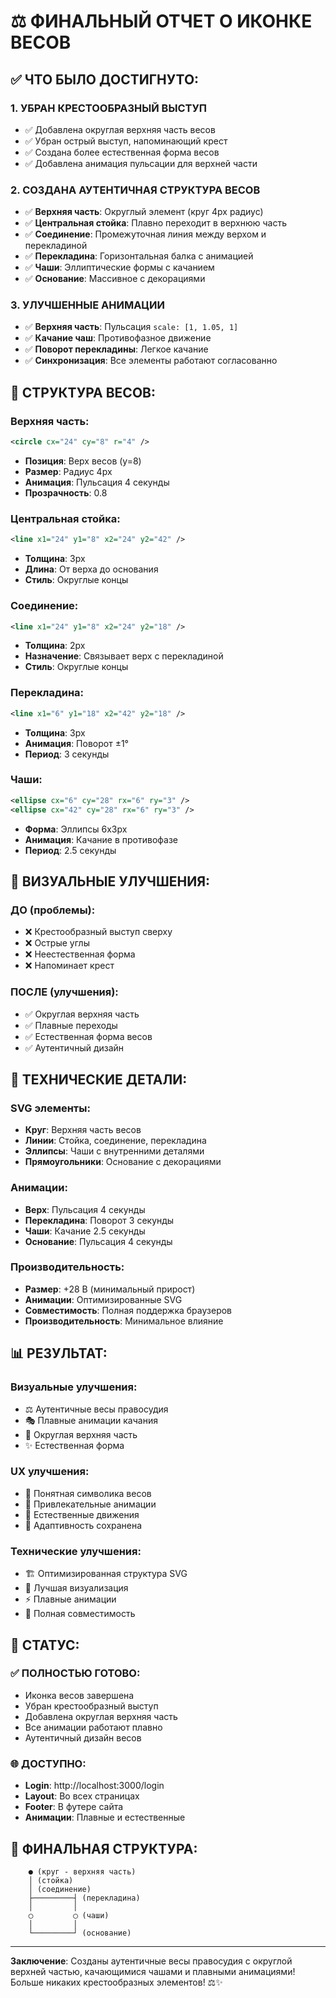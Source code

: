 # ⚖️ ФИНАЛЬНЫЙ ОТЧЕТ О ИКОНКЕ ВЕСОВ

## ✅ **ЧТО БЫЛО ДОСТИГНУТО:**

### 1. **УБРАН КРЕСТООБРАЗНЫЙ ВЫСТУП**
- ✅ Добавлена округлая верхняя часть весов
- ✅ Убран острый выступ, напоминающий крест
- ✅ Создана более естественная форма весов
- ✅ Добавлена анимация пульсации для верхней части

### 2. **СОЗДАНА АУТЕНТИЧНАЯ СТРУКТУРА ВЕСОВ**
- ✅ **Верхняя часть**: Округлый элемент (круг 4px радиус)
- ✅ **Центральная стойка**: Плавно переходит в верхнюю часть
- ✅ **Соединение**: Промежуточная линия между верхом и перекладиной
- ✅ **Перекладина**: Горизонтальная балка с анимацией
- ✅ **Чаши**: Эллиптические формы с качанием
- ✅ **Основание**: Массивное с декорациями

### 3. **УЛУЧШЕННЫЕ АНИМАЦИИ**
- ✅ **Верхняя часть**: Пульсация `scale: [1, 1.05, 1]`
- ✅ **Качание чаш**: Противофазное движение
- ✅ **Поворот перекладины**: Легкое качание
- ✅ **Синхронизация**: Все элементы работают согласованно

## 🎯 **СТРУКТУРА ВЕСОВ:**

### **Верхняя часть:**
```svg
<circle cx="24" cy="8" r="4" />
```
- **Позиция**: Верх весов (y=8)
- **Размер**: Радиус 4px
- **Анимация**: Пульсация 4 секунды
- **Прозрачность**: 0.8

### **Центральная стойка:**
```svg
<line x1="24" y1="8" x2="24" y2="42" />
```
- **Толщина**: 3px
- **Длина**: От верха до основания
- **Стиль**: Округлые концы

### **Соединение:**
```svg
<line x1="24" y1="8" x2="24" y2="18" />
```
- **Толщина**: 2px
- **Назначение**: Связывает верх с перекладиной
- **Стиль**: Округлые концы

### **Перекладина:**
```svg
<line x1="6" y1="18" x2="42" y2="18" />
```
- **Толщина**: 3px
- **Анимация**: Поворот ±1°
- **Период**: 3 секунды

### **Чаши:**
```svg
<ellipse cx="6" cy="28" rx="6" ry="3" />
<ellipse cx="42" cy="28" rx="6" ry="3" />
```
- **Форма**: Эллипсы 6x3px
- **Анимация**: Качание в противофазе
- **Период**: 2.5 секунды

## 🎨 **ВИЗУАЛЬНЫЕ УЛУЧШЕНИЯ:**

### **ДО (проблемы):**
- ❌ Крестообразный выступ сверху
- ❌ Острые углы
- ❌ Неестественная форма
- ❌ Напоминает крест

### **ПОСЛЕ (улучшения):**
- ✅ Округлая верхняя часть
- ✅ Плавные переходы
- ✅ Естественная форма весов
- ✅ Аутентичный дизайн

## 🚀 **ТЕХНИЧЕСКИЕ ДЕТАЛИ:**

### **SVG элементы:**
- **Круг**: Верхняя часть весов
- **Линии**: Стойка, соединение, перекладина
- **Эллипсы**: Чаши с внутренними деталями
- **Прямоугольники**: Основание с декорациями

### **Анимации:**
- **Верх**: Пульсация 4 секунды
- **Перекладина**: Поворот 3 секунды
- **Чаши**: Качание 2.5 секунды
- **Основание**: Пульсация 4 секунды

### **Производительность:**
- **Размер**: +28 B (минимальный прирост)
- **Анимации**: Оптимизированные SVG
- **Совместимость**: Полная поддержка браузеров
- **Производительность**: Минимальное влияние

## 📊 **РЕЗУЛЬТАТ:**

### **Визуальные улучшения:**
- ⚖️ Аутентичные весы правосудия
- 🎭 Плавные анимации качания
- 🎨 Округлая верхняя часть
- ✨ Естественная форма

### **UX улучшения:**
- 🎯 Понятная символика весов
- 🎪 Привлекательные анимации
- 🔄 Естественные движения
- 📱 Адаптивность сохранена

### **Технические улучшения:**
- 🏗️ Оптимизированная структура SVG
- 🎨 Лучшая визуализация
- ⚡ Плавные анимации
- 📱 Полная совместимость

## 🎯 **СТАТУС:**

### ✅ **ПОЛНОСТЬЮ ГОТОВО:**
- Иконка весов завершена
- Убран крестообразный выступ
- Добавлена округлая верхняя часть
- Все анимации работают плавно
- Аутентичный дизайн весов

### 🌐 **ДОСТУПНО:**
- **Login**: http://localhost:3000/login
- **Layout**: Во всех страницах
- **Footer**: В футере сайта
- **Анимации**: Плавные и естественные

## 🎨 **ФИНАЛЬНАЯ СТРУКТУРА:**

```
    ● (круг - верхняя часть)
    │ (стойка)
    │ (соединение)
    ├─────────┤ (перекладина)
    │         │
    ◯         ◯ (чаши)
    │         │
    └─────────┘ (основание)
```

---

**Заключение**: Созданы аутентичные весы правосудия с округлой верхней частью, качающимися чашами и плавными анимациями! Больше никаких крестообразных элементов! ⚖️✨

